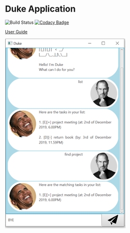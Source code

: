 # Duke Application 

![Build Status](https://travis-ci.org/jun-ha0/duke.svg?branch=master)
[![Codacy Badge](https://api.codacy.com/project/badge/Grade/2d49c033b6be4021b51a4e1322ee780d)](https://www.codacy.com/manual/jun-ha0/duke?utm_source=github.com&amp;utm_medium=referral&amp;utm_content=jun-ha0/duke&amp;utm_campaign=Badge_Grade)

[User Guide](https://jun-ha0.github.io/duke/) 

![User interface](docs/Ui.png)
